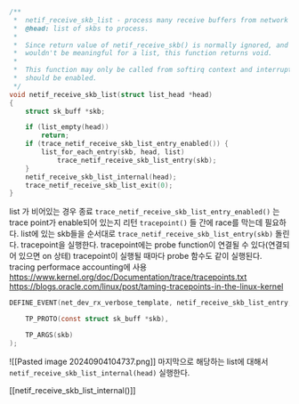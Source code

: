 ```c
/**
 *	netif_receive_skb_list - process many receive buffers from network
 *	@head: list of skbs to process.
 *
 *	Since return value of netif_receive_skb() is normally ignored, and
 *	wouldn't be meaningful for a list, this function returns void.
 *
 *	This function may only be called from softirq context and interrupts
 *	should be enabled.
 */
void netif_receive_skb_list(struct list_head *head)
{
	struct sk_buff *skb;

	if (list_empty(head))
		return;
	if (trace_netif_receive_skb_list_entry_enabled()) {
		list_for_each_entry(skb, head, list)
			trace_netif_receive_skb_list_entry(skb);
	}
	netif_receive_skb_list_internal(head);
	trace_netif_receive_skb_list_exit(0);
}
```

list 가 비어있는 경우 종료
`trace_netif_receive_skb_list_entry_enabled()` 는 trace point가 enable되어 있는지 리턴
`tracepoint()` 들 간에 race를 막는데 필요하다.
list에 있는 skb들을 순서대로  `trace_netif_receive_skb_list_entry(skb)` 돌린다.
tracepoint을 실행한다. tracepoint에는 probe function이 연결될 수 있다(연결되어 있으면 on  상테)
tracepoint이 실행될 때마다 probe 함수도 같이 실행된다. tracing performace accounting에 사용
https://www.kernel.org/doc/Documentation/trace/tracepoints.txt
https://blogs.oracle.com/linux/post/taming-tracepoints-in-the-linux-kernel
```c
DEFINE_EVENT(net_dev_rx_verbose_template, netif_receive_skb_list_entry,

	TP_PROTO(const struct sk_buff *skb),

	TP_ARGS(skb)
);
```
![[Pasted image 20240904104737.png]]
마지막으로 해당하는 list에 대해서 `netif_receive_skb_list_internal(head)` 실행한다.

[[netif_receive_skb_list_internal()]]
